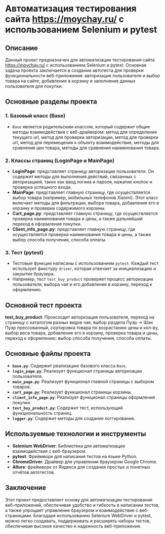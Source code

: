 # Автоматизация тестирования сайта https://moychay.ru/ с использованием Selenium и pytest

## Описание
Данный проект предназначен для автоматизации тестирования сайта https://moychay.ru/ с использованием Selenium и pytest. Основная задача проекта заключается в создании автотеста для проверки функциональности веб-приложения: авторизация пользователя и выбор товара на сайте, добавление в корзину и заполнение данных пользователя для покупки.
## Основные разделы проекта

### 1. Базовый класс (Base)
- `Base` является родительским классом, который содержит общие методы взаимодействия с веб-драйвером: метод для определения текущего url, метод для проверки авторизации, метод для проверки url, метод для перемещения к объекту взаимодействия, методы для сравнения цен товара, методы для сравнения наименования товара.

### 2. Классы страниц (LoginPage и MainPage)
- **LoginPage**: представляет страницу авторизации пользователя. Он содержит методы для выполнения действий, связанных с авторизацией, таких как ввод логина и пароля, нажатие кнопок и проверка успешного входа.
- **MainPage**: представляет главную страницу, где осуществляется выбор товара (например, мобильных телефонов Xiaomi). Этот класс включает методы для фильтрации, выбора товара, добавления его в корзину и проверки содержимого корзины.
- **Cart_page.py**: представляет главную страницу, где осуществляется проверка наименования товара и цены, а также дальнейший переход в оформление покупки.
- **Client_info_page.py**: представляет главную страницу, где осуществляется проверка наименования товара и цены, а также выбор способа получения, способа оплаты.

### 3. Тест (pytest)
- Тестовые функции написаны с использованием `pytest`. Каждый тест использует фикстуру `driver`, которая отвечает за инициализацию и закрытие браузера.
- Например, тест `test_buy_product` проверяет процесс авторизации пользователя, выбора чая и его добавления в корзину, переход к оформлению.

## Основной тест проекта

**test_buy_product**: Происходит авторизация пользователя, переход на страницу с каталогом разных видов чая, выбор раздела Пуэр -> Шэн Пуэр прессованный, сортировка товара по возрастанию цены и кол-ву, выбор веса товара, добавление его в корзину, проверка товара и цены, переход к оформлению: выбор способа получения, способа оплаты.

## Основные файлы проекта

- **`base.py`**: Содержит реализацию базового класса `Base`.
- **`login_page.py`**: Реализует функционал страницы авторизации пользователя.
- **`main_page.py`**: Реализует функционал главной страницы с выбором товаров.
- **`cart_page.py`**: Реализует функционал страницы корзины.
- **`client_info_page.py`**: Реализует функционал страницы оформления покупки.
- **`test_buy_product.py`**: Содержит тест, использующий функциональность страниц.
- **`logger.py`**: Содержит методы для создания логгирования.

## Используемые технологии и инструменты

- **Selenium WebDriver**: Библиотека для автоматизации взаимодействия с веб-браузером.
- **pytest**: Фреймворк для написания тестов на языке Python.
- **ChromeDriver**: Драйвер для управления браузером Google Chrome.
- **Allure**: фреймворк от Яндекса для создания простых и понятных отчётов автотестов.

## Заключение

Этот проект предоставляет основу для автоматизации тестирования веб-приложений, обеспечивая удобство и гибкость в написании тестов, а также упрощает управление браузером и взаимодействие с веб-страницами. Благодаря использованию Selenium WebDriver и pytest, можно легко создавать, поддерживать и расширять наборы тестов, обеспечивая высокое качество и надежность веб-приложения.
